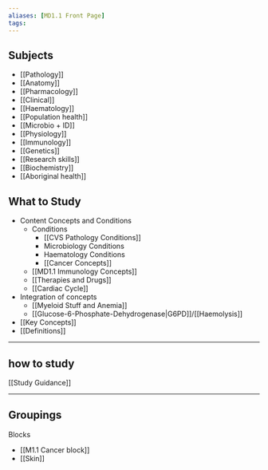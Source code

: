 ```yaml
---
aliases: [MD1.1 Front Page]
tags: 
---
```


## Subjects
- [[Pathology]]
- [[Anatomy]]
- [[Pharmacology]]
- [[Clinical]]
- [[Haematology]]
- [[Population health]]
- [[Microbio + ID]]
- [[Physiology]]
- [[Immunology]]
- [[Genetics]]
- [[Research skills]]
- [[Biochemistry]]
- [[Aboriginal health]]
## What to Study
- Content Concepts and Conditions
	- Conditions
		- [[CVS Pathology Conditions]]
		- Microbiology Conditions
		- Haematology Conditions
		- [[Cancer Concepts]]
	- [[MD1.1 Immunology Concepts]]
	- [[Therapies and Drugs]]
	- [[Cardiac Cycle]]
- Integration of concepts
	- [[Myeloid Stuff and Anemia]]
	- [[Glucose-6-Phosphate-Dehydrogenase|G6PD]]/[[Haemolysis]]
- [[Key Concepts]]
- [[Definitions]]
---
## how to study
[[Study Guidance]]


---
## Groupings
Blocks
- [[M1.1 Cancer block]]
- [[Skin]]